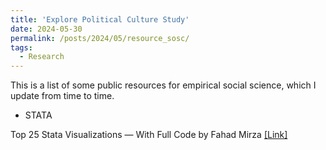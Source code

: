 ```yaml
---
title: 'Explore Political Culture Study'
date: 2024-05-30
permalink: /posts/2024/05/resource_sosc/
tags:
  - Research
---
```


This is a list of some public resources for empirical social science, which I update from time to time. 

* STATA

Top 25 Stata Visualizations — With Full Code by Fahad Mirza <a href="https://medium.com/the-stata-gallery/top-25-stata-visualizations-with-full-code-668b5df114b6">[Link]</a>
